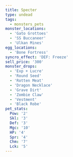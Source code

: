 ```yaml
---
title: Specter
type: undead
tags:
  - monsters_pets
monster_locations:
  - 'Gato Grottoes'
  - 'SS Buccaneer'
  - 'Ulkan Mines'
egg_locations:
  - 'Bone Fortress'
syncro_effect: 'DEF: Freeze'
sell_price: '300'
monster_drops:
  - 'Exp + Lucre'
  - 'Round Seed'
  - 'Rotten Meat'
  - 'Dragon Necklace'
  - 'Grave Dirt'
  - 'Zombie Claw'
  - 'Vestment'
  - 'Black Robe'
pet_stats:
  Pow: '2'
  Skl: '3'
  Def: '3'
  Mgc: '10'
  HP: '4'
  Spr: '4'
  Chm: '7'
  Lck: '5'
---
```

